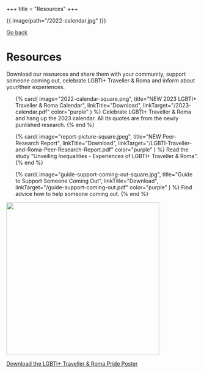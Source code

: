 +++
title = "Resources"
+++

{{ image(path="/2022-calendar.jpg" )}}

[Go back](/home)

# Resources

Download our resources and share them with your community, support someone coming out, celebrate LGBTI+ Traveller & Roma and inform about your/their experiences. 


<ul class="card-list">
{% card(
	image="2022-calendar-square.png",
	title="NEW 2023 LGBTI+ Traveller & Roma Calendar",
	linkTitle="Download",
	linkTarget="/2023-calendar.pdf"
	color="purple"
) %}
Celebrate LGBTI+ Traveller & Roma and hang up the 2023 calendar. All its quotes are from the newly punlished research.
{% end %}

{% card(
	image="report-picture-square.jpeg",
	title="NEW Peer-Research Report",
	linkTitle="Download",
	linkTarget="/LGBTI-Traveller-and-Roma-Peer-Research-Report.pdf"
	color="purple"
) %}
Read the study "Unveiling Inequalities - Experiences of LGBTI+ Traveller & Roma".
{% end %}

{% card(
	image="guide-support-coming-out-square.jpg",
	title="Guide to Support Someone Coming Out",
	linkTitle="Download",
	linkTarget="/guide-support-coming-out.pdf"
	color="purple"
) %}
Find advice how to help someone coming out.
{% end %}
</ul>

<img src="/relaunchposter.jpg" width=400>

[Download the LGBTI+ Traveller & Roma Pride Poster](/LGBTI-Trav-and-Roma-Pride-Poster.pdf)